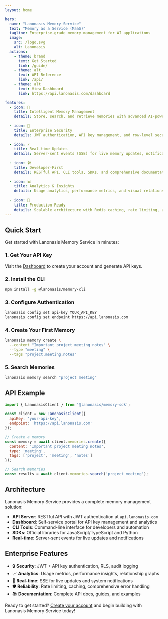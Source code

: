 ```yaml
---
layout: home

hero:
  name: "Lanonasis Memory Service"
  text: "Memory as a Service (MaaS)"
  tagline: Enterprise-grade memory management for AI applications
  image:
    src: /logo.svg
    alt: Lanonasis
  actions:
    - theme: brand
      text: Get Started
      link: /guide/
    - theme: alt
      text: API Reference
      link: /api/
    - theme: alt
      text: View Dashboard
      link: https://api.lanonasis.com/dashboard

features:
  - icon: 🧠
    title: Intelligent Memory Management
    details: Store, search, and retrieve memories with advanced AI-powered embeddings and semantic search capabilities.
  
  - icon: 🔐
    title: Enterprise Security
    details: JWT authentication, API key management, and row-level security with comprehensive audit logging.
  
  - icon: ⚡
    title: Real-time Updates
    details: Server-sent events (SSE) for live memory updates, notifications, and system status monitoring.
  
  - icon: 🛠️
    title: Developer-First
    details: RESTful API, CLI tools, SDKs, and comprehensive documentation for seamless integration.
  
  - icon: 📊
    title: Analytics & Insights
    details: Usage analytics, performance metrics, and visual relationship graphs for your memory data.
  
  - icon: 🚀
    title: Production Ready
    details: Scalable architecture with Redis caching, rate limiting, and comprehensive monitoring.
---
```


## Quick Start

Get started with Lanonasis Memory Service in minutes:

### 1. Get Your API Key

Visit the [Dashboard](https://api.lanonasis.com/dashboard) to create your account and generate API keys.

### 2. Install the CLI

```bash
npm install -g @lanonasis/memory-cli
```

### 3. Configure Authentication

```bash
lanonasis config set api-key YOUR_API_KEY
lanonasis config set endpoint https://api.lanonasis.com
```

### 4. Create Your First Memory

```bash
lanonasis memory create \
  --content "Important project meeting notes" \
  --type "meeting" \
  --tags "project,meeting,notes"
```

### 5. Search Memories

```bash
lanonasis memory search "project meeting"
```

## API Example

```javascript
import { LanonasisClient } from '@lanonasis/memory-sdk';

const client = new LanonasisClient({
  apiKey: 'your-api-key',
  endpoint: 'https://api.lanonasis.com'
});

// Create a memory
const memory = await client.memories.create({
  content: 'Important project meeting notes',
  type: 'meeting',
  tags: ['project', 'meeting', 'notes']
});

// Search memories
const results = await client.memories.search('project meeting');
```

## Architecture

Lanonasis Memory Service provides a complete memory management solution:

- **API Server**: RESTful API with JWT authentication at `api.lanonasis.com`
- **Dashboard**: Self-service portal for API key management and analytics
- **CLI Tools**: Command-line interface for developers and automation
- **SDKs**: Official libraries for JavaScript/TypeScript and Python
- **Real-time**: Server-sent events for live updates and notifications

## Enterprise Features

- 🔒 **Security**: JWT + API key authentication, RLS, audit logging
- 📈 **Analytics**: Usage metrics, performance insights, relationship graphs  
- 🔄 **Real-time**: SSE for live updates and system notifications
- 🛡️ **Reliability**: Rate limiting, caching, comprehensive error handling
- 📚 **Documentation**: Complete API docs, guides, and examples

Ready to get started? [Create your account](https://api.lanonasis.com/dashboard) and begin building with Lanonasis Memory Service today!
